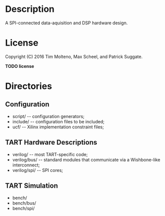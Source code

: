 # Description

A SPI-connected data-aquisition and DSP hardware design.

# License

Copyright (C) 2016 Tim Molteno, Max Scheel, and Patrick Suggate.

**TODO license**

# Directories

## Configuration
* script/       -- configuration generators;
* include/      -- configuration files to be included;
* ucf/          -- Xilinx implementation constraint files;

## TART Hardware Descriptions
* verilog/      -- most TART-specific code;
* verilog/bus/  -- standard modules that communicate via a Wishbone-like interconnect;
* verilog/spi/  -- SPI cores;

## TART Simulation
* bench/
* bench/bus/
* bench/spi/
